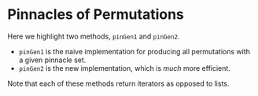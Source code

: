 # Pinnacles of Permutations

Here we highlight two methods, `pinGen1` and `pinGen2`.

- `pinGen1` is the naive implementation for producing all permutations with a given pinnacle set.
- `pinGen2` is the new implementation, which is _much_ more efficient.

Note that each of these methods return iterators as opposed to lists.